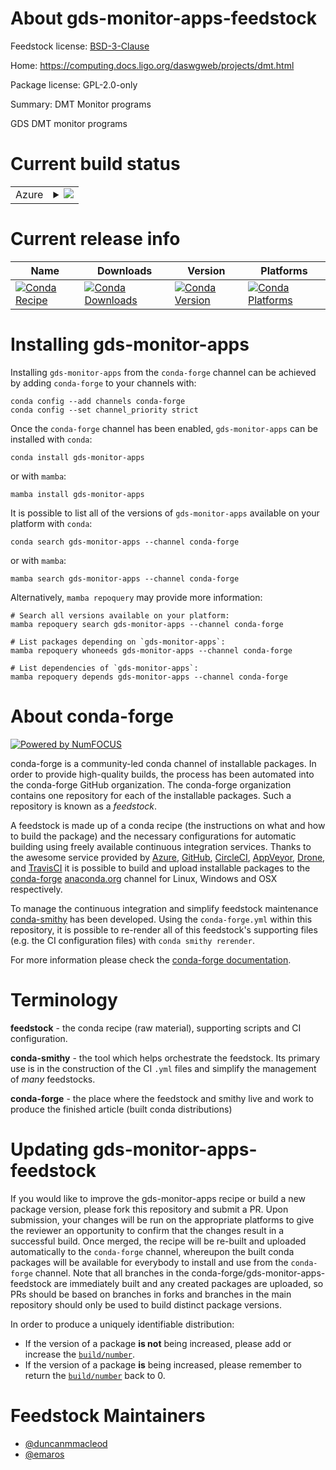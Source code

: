 About gds-monitor-apps-feedstock
================================

Feedstock license: [BSD-3-Clause](https://github.com/conda-forge/gds-monitor-apps-feedstock/blob/main/LICENSE.txt)

Home: https://computing.docs.ligo.org/daswgweb/projects/dmt.html

Package license: GPL-2.0-only

Summary: DMT Monitor programs

GDS DMT monitor programs

Current build status
====================


<table>
    
  <tr>
    <td>Azure</td>
    <td>
      <details>
        <summary>
          <a href="https://dev.azure.com/conda-forge/feedstock-builds/_build/latest?definitionId=21054&branchName=main">
            <img src="https://dev.azure.com/conda-forge/feedstock-builds/_apis/build/status/gds-monitor-apps-feedstock?branchName=main">
          </a>
        </summary>
        <table>
          <thead><tr><th>Variant</th><th>Status</th></tr></thead>
          <tbody><tr>
              <td>linux_64_root_base6.28.10</td>
              <td>
                <a href="https://dev.azure.com/conda-forge/feedstock-builds/_build/latest?definitionId=21054&branchName=main">
                  <img src="https://dev.azure.com/conda-forge/feedstock-builds/_apis/build/status/gds-monitor-apps-feedstock?branchName=main&jobName=linux&configuration=linux%20linux_64_root_base6.28.10" alt="variant">
                </a>
              </td>
            </tr><tr>
              <td>linux_64_root_base6.30.2</td>
              <td>
                <a href="https://dev.azure.com/conda-forge/feedstock-builds/_build/latest?definitionId=21054&branchName=main">
                  <img src="https://dev.azure.com/conda-forge/feedstock-builds/_apis/build/status/gds-monitor-apps-feedstock?branchName=main&jobName=linux&configuration=linux%20linux_64_root_base6.30.2" alt="variant">
                </a>
              </td>
            </tr>
          </tbody>
        </table>
      </details>
    </td>
  </tr>
</table>

Current release info
====================

| Name | Downloads | Version | Platforms |
| --- | --- | --- | --- |
| [![Conda Recipe](https://img.shields.io/badge/recipe-gds--monitor--apps-green.svg)](https://anaconda.org/conda-forge/gds-monitor-apps) | [![Conda Downloads](https://img.shields.io/conda/dn/conda-forge/gds-monitor-apps.svg)](https://anaconda.org/conda-forge/gds-monitor-apps) | [![Conda Version](https://img.shields.io/conda/vn/conda-forge/gds-monitor-apps.svg)](https://anaconda.org/conda-forge/gds-monitor-apps) | [![Conda Platforms](https://img.shields.io/conda/pn/conda-forge/gds-monitor-apps.svg)](https://anaconda.org/conda-forge/gds-monitor-apps) |

Installing gds-monitor-apps
===========================

Installing `gds-monitor-apps` from the `conda-forge` channel can be achieved by adding `conda-forge` to your channels with:

```
conda config --add channels conda-forge
conda config --set channel_priority strict
```

Once the `conda-forge` channel has been enabled, `gds-monitor-apps` can be installed with `conda`:

```
conda install gds-monitor-apps
```

or with `mamba`:

```
mamba install gds-monitor-apps
```

It is possible to list all of the versions of `gds-monitor-apps` available on your platform with `conda`:

```
conda search gds-monitor-apps --channel conda-forge
```

or with `mamba`:

```
mamba search gds-monitor-apps --channel conda-forge
```

Alternatively, `mamba repoquery` may provide more information:

```
# Search all versions available on your platform:
mamba repoquery search gds-monitor-apps --channel conda-forge

# List packages depending on `gds-monitor-apps`:
mamba repoquery whoneeds gds-monitor-apps --channel conda-forge

# List dependencies of `gds-monitor-apps`:
mamba repoquery depends gds-monitor-apps --channel conda-forge
```


About conda-forge
=================

[![Powered by
NumFOCUS](https://img.shields.io/badge/powered%20by-NumFOCUS-orange.svg?style=flat&colorA=E1523D&colorB=007D8A)](https://numfocus.org)

conda-forge is a community-led conda channel of installable packages.
In order to provide high-quality builds, the process has been automated into the
conda-forge GitHub organization. The conda-forge organization contains one repository
for each of the installable packages. Such a repository is known as a *feedstock*.

A feedstock is made up of a conda recipe (the instructions on what and how to build
the package) and the necessary configurations for automatic building using freely
available continuous integration services. Thanks to the awesome service provided by
[Azure](https://azure.microsoft.com/en-us/services/devops/), [GitHub](https://github.com/),
[CircleCI](https://circleci.com/), [AppVeyor](https://www.appveyor.com/),
[Drone](https://cloud.drone.io/welcome), and [TravisCI](https://travis-ci.com/)
it is possible to build and upload installable packages to the
[conda-forge](https://anaconda.org/conda-forge) [anaconda.org](https://anaconda.org/)
channel for Linux, Windows and OSX respectively.

To manage the continuous integration and simplify feedstock maintenance
[conda-smithy](https://github.com/conda-forge/conda-smithy) has been developed.
Using the ``conda-forge.yml`` within this repository, it is possible to re-render all of
this feedstock's supporting files (e.g. the CI configuration files) with ``conda smithy rerender``.

For more information please check the [conda-forge documentation](https://conda-forge.org/docs/).

Terminology
===========

**feedstock** - the conda recipe (raw material), supporting scripts and CI configuration.

**conda-smithy** - the tool which helps orchestrate the feedstock.
                   Its primary use is in the construction of the CI ``.yml`` files
                   and simplify the management of *many* feedstocks.

**conda-forge** - the place where the feedstock and smithy live and work to
                  produce the finished article (built conda distributions)


Updating gds-monitor-apps-feedstock
===================================

If you would like to improve the gds-monitor-apps recipe or build a new
package version, please fork this repository and submit a PR. Upon submission,
your changes will be run on the appropriate platforms to give the reviewer an
opportunity to confirm that the changes result in a successful build. Once
merged, the recipe will be re-built and uploaded automatically to the
`conda-forge` channel, whereupon the built conda packages will be available for
everybody to install and use from the `conda-forge` channel.
Note that all branches in the conda-forge/gds-monitor-apps-feedstock are
immediately built and any created packages are uploaded, so PRs should be based
on branches in forks and branches in the main repository should only be used to
build distinct package versions.

In order to produce a uniquely identifiable distribution:
 * If the version of a package **is not** being increased, please add or increase
   the [``build/number``](https://docs.conda.io/projects/conda-build/en/latest/resources/define-metadata.html#build-number-and-string).
 * If the version of a package **is** being increased, please remember to return
   the [``build/number``](https://docs.conda.io/projects/conda-build/en/latest/resources/define-metadata.html#build-number-and-string)
   back to 0.

Feedstock Maintainers
=====================

* [@duncanmmacleod](https://github.com/duncanmmacleod/)
* [@emaros](https://github.com/emaros/)

